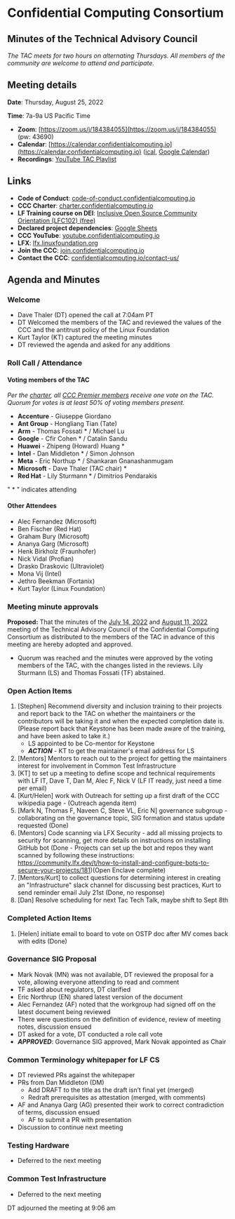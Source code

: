 # Confidential Computing Consortium 
## Minutes of the Technical Advisory Council 

*The TAC meets for two hours on alternating Thursdays. All members of the community are welcome to attend and participate.*

## Meeting details

**Date**: Thursday, August 25, 2022

**Time**: 7a-9a US Pacific Time

* **Zoom**: [https://zoom.us/j/184384055](https://zoom.us/j/184384055) (pw: 43690)
* **Calendar**: [https://calendar.confidentialcomputing.io](https://calendar.confidentialcomputing.io) ([ical](https://calendar.google.com/calendar/ical/c_c0pcihr7n2n1k3a38i32d9ag10%40group.calendar.google.com/public/basic.ics), [Google Calendar](https://calendar.google.com/calendar/u/0/r?cid=c_c0pcihr7n2n1k3a38i32d9ag10@group.calendar.google.com))
* **Recordings**: [YouTube TAC Playlist](https://www.youtube.com/playlist?list=PLmfkUJc39uMjaB_I1dYW72I44kr9QzG_B)

## Links

* **Code of Conduct**: [code-of-conduct.confidentialcomputing.io](https://code-of-conduct.confidentialcomputing.io)
* **CCC Charter**: [charter.confidentialcomputing.io](https://charter.confidentialcomputing.io)
* **LF Training course on DEI**: [Inclusive Open Source Community Orientation (LFC102) (free)](https://training.linuxfoundation.org/training/inclusive-open-source-community-orientation-lfc102/)
* **Declared project dependencies**: [Google Sheets](https://docs.google.com/spreadsheets/d/1UKnbbGWXYLjnPZsox3zmYo59nv3XSXjePfas5E2fER0/edit#gid=0)
* **CCC YouTube**: [youtube.confidentialcomputing.io](https://youtube.confidentialcomputing.io)
* **LFX**: [lfx.linuxfoundation.org](https://lfx.linuxfoundation.org)
* **Join the CCC**: [join.confidentialcomputing.io](https://join.confidentialcomputing.io)
* **Contact the CCC**: [confidentialcomputing.io/contact-us/](https://confidentialcomputing.io/contact-us/)

## Agenda and Minutes

### Welcome
* Dave Thaler (DT) opened the call at 7:04am PT
* DT Welcomed the members of the TAC and reviewed the values of the CCC and the antitrust policy of the Linux Foundation 
* Kurt Taylor (KT) captured the meeting minutes
* DT reviewed the agenda and asked for any additions

### Roll Call / Attendance
#### Voting members of the TAC

*Per the [charter](https://charter.confidentialcomputing.io), all [CCC Premier members](https://confidentialcomputing.io/members/) receive one vote on the TAC. Quorum for votes is at least 50% of voting members present.*

* **Accenture** - Giuseppe Giordano
* **Ant Group** - Hongliang Tian (Tate) 
* **Arm** - Thomas Fossati * / Michael Lu
* **Google** - Cfir Cohen * / Catalin Sandu
* **Huawei** - Zhipeng (Howard) Huang *
* **Intel** - Dan Middleton * / Simon Johnson
* **Meta** - Eric Northup * / Shankaran Gnanashanmugam
* **Microsoft** - Dave Thaler (TAC chair) *
* **Red Hat** - Lily Sturmann * / Dimitrios Pendarakis

" * " indicates attending

#### Other Attendees
* Alec Fernandez (Microsoft)
* Ben Fischer (Red Hat)
* Graham Bury (Microsoft)
* Ananya Garg (Microsoft)
* Henk Birkholz (Fraunhofer)
* Nick Vidal (Profian)
* Drasko Draskovic (Ultraviolet)
* Mona Vij (Intel)
* Jethro Beekman (Fortanix)
* Kurt Taylor (Linux Foundation)

### Meeting minute approvals
**Proposed:** That the minutes of the [July 14, 2022](../2022-07-14/TAC_Minutes-2022-07-14.md) and [August 11, 2022](../2022-08-11/TAC_Minutes-2022-08-11.md) meeting of the Technical Advisory Council of the Confidential Computing Consortium as distributed to the members of the TAC in advance of this meeting are hereby adopted and approved.

 * Quorum was reached and the minutes were approved by the voting members of the TAC, with the changes listed in the reviews. Lily Sturmann (LS) and Thomas Fossati (TF) abstained.
 
### Open Action Items
1. [Stephen] Recommend diversity and inclusion training to their projects and report back to the TAC on whether the maintainers or the contributors will be taking it and when the expected completion date is.
(Please report back that Keystone has been made aware of the training, and have been asked to take it.) 
	* LS appointed to be Co-mentor for Keystone
	* ***ACTION*** - KT to get the maintainer's email address for LS
2. [Mentors] Mentors to reach out to the project for getting the maintainers interest for involvement in Common Test Infrastructure
1. [KT] to set up a meeting to define scope and technical requirements with LF IT, Dave T, Dan M, Alec F, Nick V (LF IT ready, just need a time per email)
1. [Kurt/Helen] work with Outreach for setting up a first draft of the CCC wikipedia page - (Outreach agenda item)
1. [Mark N, Thomas F, Naveen C, Steve VL, Eric N] governance subgroup - collaborating on the governance topic, SIG formation and status update requested (Done)
1. [Mentors] Code scanning via LFX Security - add all missing projects to security for scanning, get more details on instructions on installing GitHub bot (Done - Projects can set up the bot and repos they want scanned by following these instructions: https://community.lfx.dev/t/how-to-install-and-configure-bots-to-secure-your-projects/181)(Open Enclave complete)
1. [Mentors/Kurt] to collect questions for determining interest in creating an "Infrastructure" slack channel for discussing best practices, Kurt to send reminder email July 21st (Done, no response)
2. [Dan] Resolve scheduling for next Tac Tech Talk, maybe shift to Sept 8th

### Completed Action Items
1. [Helen] initiate email to board to vote on OSTP doc after MV comes back with edits (Done)

### Governance SIG Proposal
* Mark Novak (MN) was not available, DT reviewed the proposal for a vote, allowing everyone attending to read and comment
* TF asked about regulators, DT clarified
* Eric Northrup (EN) shared latest version of the document
* Alec Fernandez (AF) noted that the workgroup had signed off on the latest document being reviewed
* There were questions on the definition of evidence, review of meeting notes, discussion ensued
* DT asked for a vote, DT conducted a role call vote 
* ***APPROVED***: Governance SIG approved, Mark Novak appointed as Chair

### Common Terminology whitepaper for LF CS
* DT reviewed PRs against the whitepaper
* PRs from Dan Middleton (DM)
	* Add DRAFT to the title as the draft isn’t final yet (merged)
	* Redraft prerequisites as attestation (merged, with comments)
* AF and Ananya Garg (AG) presented their work to correct contradiction of terms, discussion ensued
  * AF to submit a PR with presentation
* Discussion to continue next meeting

### Testing Hardware 
* Deferred to the next meeting

### Common Test Infrastructure
* Deferred to the next meeting

DT adjourned the meeting at 9:06 am

